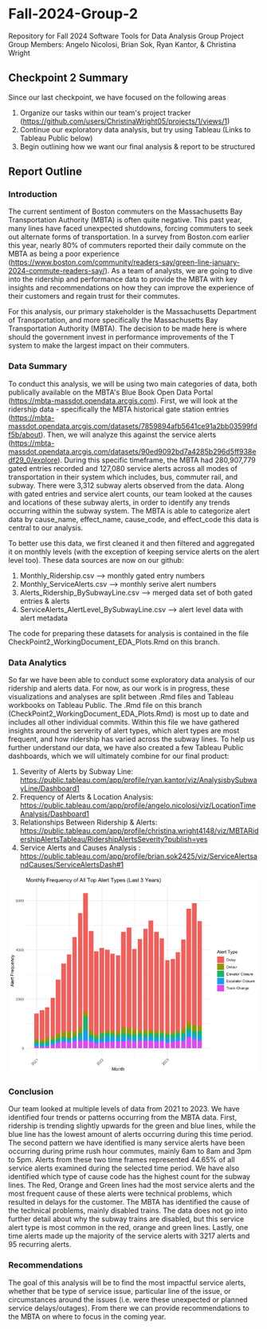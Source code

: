 # Fall-2024-Group-2
Repository for Fall 2024 Software Tools for Data Analysis Group Project
Group Members: Angelo Nicolosi, Brian Sok, Ryan Kantor, & Christina Wright

## Checkpoint 2 Summary
Since our last checkpoint, we have focused on the following areas
1. Organize our tasks within our team's project tracker (https://github.com/users/ChristinaWright05/projects/1/views/1)
2. Continue our exploratory data analysis, but try using Tableau (Links to Tableau Public below)
3. Begin outlining how we want our final analysis & report to be structured

## Report Outline

### Introduction
The current sentiment of Boston commuters on the Massachusetts Bay Transportation Authority (MBTA) is often quite negative. This past year, many lines have faced unexpected shutdowns, forcing commuters to seek out alternate forms of transportation. In a survey from Boston.com earlier this year, nearly 80% of commuters reported their daily commute on the MBTA as being a poor experience (https://www.boston.com/community/readers-say/green-line-january-2024-commute-readers-say/). As a team of analysts, we are going to dive into the ridership and performance data to provide the MBTA with key insights and recommendations on how they can improve the experience of their customers and regain trust for their commutes.

For this analysis, our primary stakeholder is the Massachusetts Department of Transportation, and more specifically the Massachusetts Bay Transportation Authority (MBTA). The decision to be made here is where should the government invest in performance improvements of the T system to make the largest impact on their commuters.

### Data Summary
To conduct this analysis, we will be using two main categories of data, both publically available on the MBTA's Blue Book Open Data Portal (https://mbta-massdot.opendata.arcgis.com). First, we will look at the ridership data - specifically the MBTA historical gate station entries (https://mbta-massdot.opendata.arcgis.com/datasets/7859894afb5641ce91a2bb03599fdf5b/about). Then, we will analyze this against the service alerts (https://mbta-massdot.opendata.arcgis.com/datasets/90ed9092bd7a4285b296d5ff938edf29_0/explore). During this specific timeframe, the MBTA had 280,907,779  gated entries recorded and  127,080 service alerts across all modes of transportation in their system which includes, bus, commuter rail, and subway. There were 3,312 subway alerts observed from the data. Along with gated entries and service alert counts, our team looked at the causes and locations of these subway alerts, in order to identify any trends occurring within the subway system. The MBTA is able to categorize alert data by cause_name, effect_name, cause_code, and effect_code this data is central to our analysis. 

To better use this data, we first cleaned it and then filtered and aggregated it on monthly levels (with the exception of keeping service alerts on the alert level too). These data sources are now on our github:
1. Monthly_Ridership.csv --> monthly gated entry numbers
2. Monthly_ServiceAlerts.csv --> monthly serive alert numbers
3. Alerts_Ridership_BySubwayLine.csv --> merged data set of both gated entries & alerts
4. ServiceAlerts_AlertLevel_BySubwayLine.csv --> alert level data with alert metadata

The code for preparing these datasets for analysis is contained in the file CheckPoint2_WorkingDocument_EDA_Plots.Rmd on this branch.

### Data Analytics
So far we have been able to conduct some exploratory data analysis of our ridership and alerts data. For now, as our work is in progress, these visualizations and analyses are split between .Rmd files and Tableau workbooks on Tableau Public. The .Rmd file on this branch (CheckPoint2_WorkingDocument_EDA_Plots.Rmd) is most up to date and includes all other individual commits. Within this file we have gathered insights around the serverity of alert types, which alert types are most frequent, and how ridership has varied across the subway lines. To help us further understand our data, we have also created a few Tableau Public dashboards, which we will ultimately combine for our final product:
1. Severity of Alerts by Subway Line: https://public.tableau.com/app/profile/ryan.kantor/viz/AnalysisbySubwayLine/Dashboard1
2. Frequency of Alerts & Location Analysis: https://public.tableau.com/app/profile/angelo.nicolosi/viz/LocationTimeAnalysis/Dashboard1
3. Relationships Between Ridership & Alerts: https://public.tableau.com/app/profile/christina.wright4148/viz/MBTARidershipAlertsTableau/RidershipAlertsSeverity?publish=yes
4. Service Alerts and Causes Analysis : https://public.tableau.com/app/profile/brian.sok2425/viz/ServiceAlertsandCauses/ServiceAlertsDash#1

![Alert Frequency](DataVisualizations/AlertFrequency2.png)

### Conclusion

 Our team looked at multiple levels of data from 2021 to 2023.  We have identified four trends or patterns occurring from the MBTA data. First, ridership is trending slightly upwards for the green and blue lines, while the blue line has the lowest amount of alerts occurring during this time period. The second pattern we have identified is many service alerts have been occurring during prime rush hour commutes, mainly 6am to 8am and 3pm to 5pm. Alerts from these two time frames represented 44.65% of all service alerts examined during the selected time period. We have also identified which type of cause code has the highest count for the subway lines. The Red, Orange and Green lines had the most service alerts and the most frequent cause of these alerts were technical problems, which resulted in delays for the customer. The MBTA has identified the cause of the technical problems, mainly disabled trains. The data does not go into further detail about why the subway trains are disabled, but this service alert type is most common in the red, orange and green lines. Lastly, one time alerts made up the majority of the service alerts with 3217 alerts and 95 recurring alerts. 

 ### Recommendations
The goal of this analysis will be to find the most impactful service alerts, whether that be type of service issue, particular line of the issue, or circumstances around the issues (i.e. were these unexpected or planned service delays/outages). From there we can provide recommendations to the MBTA on where to focus in the coming year.

